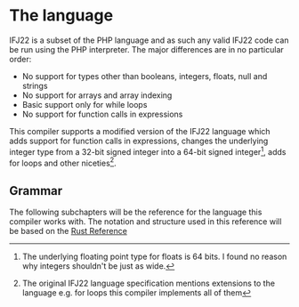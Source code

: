 # The language
IFJ22 is a subset of the PHP language and as such any valid IFJ22 code can be run using the PHP interpreter.
The major differences are in no particular order:
- No support for types other than booleans, integers, floats, null and strings
- No support for arrays and array indexing
- Basic support only for while loops
- No support for function calls in expressions

This compiler supports a modified version of the IFJ22 language which adds support for function calls in expressions,
changes the underlying integer type from a 32-bit signed integer into a 64-bit signed integer[^integer sizes],
adds for loops and other niceties[^additional features].

## Grammar

The following subchapters will be the reference for the language this compiler works with.
The notation and structure used in this reference will be based on the [Rust Reference](https://doc.rust-lang.org/stable/reference/notation.html)

[^integer sizes]: The underlying floating point type for floats is 64 bits. I found no reason why integers shouldn't be just as wide.

[^additional features]: The original IFJ22 language specification mentions extensions to the language e.g. for loops
this compiler implements all of them
